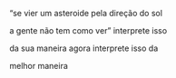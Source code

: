 “se vier um asteroide pela direção do sol

a gente não tem como ver” interprete isso

da sua maneira agora interprete isso da

melhor maneira
